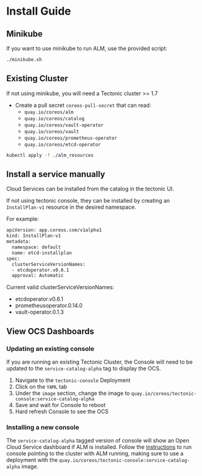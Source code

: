 # Install Guide

## Minikube

If you want to use minikube to run ALM, use the provided script:

```sh
./minikube.sh
```

## Existing Cluster 

If not using minikube, you will need a Tectonic cluster >= 1.7

* Create a pull secret `coreos-pull-secret` that can read:
  * `quay.io/coreos/alm`
  * `quay.io/coreos/catalog`
  * `quay.io/coreos/vault-operator`
  * `quay.io/coreos/vault`
  * `quay.io/coreos/prometheus-operator`
  * `quay.io/coreos/etcd-operator`

```bash
kubectl apply -f ./alm_resources
```

## Install a service manually

Cloud Services can be installed from the catalog in the tectonic UI.

If not using tectonic console, they can be installed by creating an `InstallPlan-v1` resource in the desired namespace.

For example:

```bash
apiVersion: app.coreos.com/v1alpha1
kind: InstallPlan-v1
metadata:
  namespace: default
  name: etcd-installplan
spec:
  clusterServiceVersionNames:
  - etcdoperator.v0.6.1
  approval: Automatic
```

Current valid clusterServiceVersionNames:

 * etcdoperator.v0.6.1
 * prometheusoperator.0.14.0
 * vault-operator.0.1.3
 
## View OCS Dashboards

### Updating an existing console

If you are running an existing Tectonic Cluster, the Console will need to be updated to the `service-catalog-alpha` tag
to display the OCS.

1. Navigate to the `tectonic-console` Deployment
2. Click on the `YAML` tab
3. Under the `image` section, change the image to `quay.io/coreos/tectonic-console:service-catalog-alpha`
4. Save and wait for Console to reboot
5. Hard refresh Console to see the OCS

### Installing a new console

The `service-catalog-alpha` tagged version of console will show an Open Cloud Service dashboard if ALM is installed. Follow the [instructions](https://github.com/coreos-inc/bridge#configure-the-application) to run console pointing to the cluster with ALM running, making sure to use
a deployment with the `quay.io/coreos/tectonic-console:service-catalog-alpha` image.

